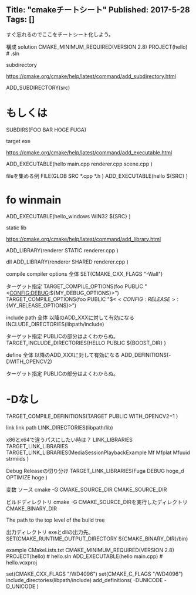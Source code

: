 Title: "cmakeチートシート"
Published: 2017-5-28
Tags: []
---

すぐ忘れるのでここをチートシート化しよう。

構成
solution
CMAKE_MINIMUM_REQUIRED(VERSION 2.8)
PROJECT(hello) # .sln

subdirectory

https://cmake.org/cmake/help/latest/command/add_subdirectory.html

ADD_SUBDIRECTORY(src)

# もしくは

SUBDIRS(FOO BAR HOGE FUGA)

target
exe

https://cmake.org/cmake/help/latest/command/add_executable.html

ADD_EXECUTABLE(hello
    main.cpp
    renderer.cpp
    scene.cpp
    )

fileを集める例
FILE(GLOB SRC
    *.cpp
    *.h
    )
ADD_EXECUTABLE(hello
    ${SRC}
    )

# fo winmain
ADD_EXECUTABLE(hello_windows WIN32
    ${SRC}
    )

static lib

https://cmake.org/cmake/help/latest/command/add_library.html

ADD_LIBRARY(renderer STATIC
    renderer.cpp
    )

dll
ADD_LIBRARY(renderer SHARED
    renderer.cpp
    )

compile
compiler options
全体
SET(CMAKE_CXX_FLAGS "-Wall")

ターゲット指定
TARGET_COMPILE_OPTIONS(foo PUBLIC "$<$<CONFIG:DEBUG>:${MY_DEBUG_OPTIONS}>")
TARGET_COMPILE_OPTIONS(foo PUBLIC "$<$<CONFIG:RELEASE>:${MY_RELEASE_OPTIONS}>")

include path
全体
以降のADD_XXXに対して有効になる
INCLUDE_DIRECTORIES(libpath/include)

ターゲット指定
PUBLICの部分はよくわからぬ。
TARGET_INCLUDE_DIRECTORIES(HELLO PUBLIC
	${BOOST_DIR}
	)

define
全体
以降のADD_XXXに対して有効になる
ADD_DEFINITIONS(-DWITH_OPENCV2)

ターゲット指定
PUBLICの部分はよくわからぬ。
# -Dなし
TARGET_COMPILE_DEFINITIONS(TARGET PUBLIC
    WITH_OPENCV2=1
    )

link
link path
LINK_DIRECTORIES(libpath/lib)

x86とx64で違うパスにしたい時は？
LINK_LIBRARIES
TARGET_LINK_LIBRARIES
TARGET_LINK_LIBRARIES(MediaSessionPlaybackExample
    Mf
    Mfplat
    Mfuuid
    strmiids
    )

Debug Releaseの切り分け
TARGET_LINK_LIBRARIES(Fuga
    DEBUG hoge_d
    OPTIMIZE hoge
    )

変数
ソース
cmake -G CMAKE_SOURCE_DIR
CMAKE_SOURCE_DIR

ビルドディレクトリ
cmake -G CMAKE_SOURCE_DIRを実行したディレクトリ
CMAKE_BINARY_DIR


The path to the top level of the build tree

出力ディレクトリ
exeとdllの出力先。
SET(CMAKE_RUNTIME_OUTPUT_DIRECTORY ${CMAKE_BINARY_DIR}/bin)

example
CMakeLists.txt
CMAKE_MINIMUM_REQUIRED(VERSION 2.8)
PROJECT(hello) # hello.sln
ADD_EXECUTABLE(hello main.cpp) # hello.vcxproj

set(CMAKE_CXX_FLAGS "/WD4096")
set(CMAKE_C_FLAGS "/WD4096")
include_directories(libpath/include)
add_definitions(
    -DUNICODE
    -D_UNICODE
    )


